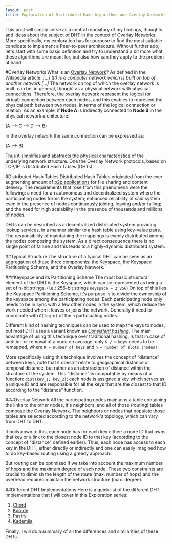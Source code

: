 ```yaml
---
layout: post
title: Exploration of Distributed Hash Algorithms and Overlay Networks
---
```

This post will simply serve as a central repository of my findings, thoughts and ideas about the subject of DHT in the context of Overlay Networks. More specifically, my exploration has for purpose to find the most suitable candidate to implement a Peer-to-peer architecture. Without further ado, let's start with some basic definition and try to understand a bit more what these algorithms are meant for, but also how can they apply to the problem at hand.

#Overlay Networks
What is an [Overlay Network](http://en.wikipedia.org/wiki/Overlay_network)? As defined in the Wikipedia article: *[...] (It) is a computer network which is built on top of another network [...]* The network on top of which the overlay network is built, can be, in general, thought as a physical network with physical connections. Therefore, the overlay network represent the logical (or virtual) connection between each nodes, and this enables to represent the physical path between two nodes, in terms of the logical connection or relation. As an example, if **Node A** is indirectly connected to **Node B** in the physical network architecture:

(A --> C --> D --> B)

In the overlay network the same connection can be expressed as:

(A --> B)

Thus it simplifies and abstracts the physical characteristics of the underlying network structure. One the Overlay Network protocols, based on TCP/IP is Distributed Hash Tables (DHTs).

#Distributed Hash Tables
Distributed Hash Tables originated from the ever augmenting amount of [p2p applications](http://en.wikipedia.org/wiki/Peer-to-peer#Applications) for file sharing and content delivery. The requirements that rose from this phenomena were the following: a need for an autonomous and decentralized system where the participating nodes forms the system; enhanced reliability of said system even in the presence of nodes continuously joining, leaving and/or failing; and the need for high scalability in the presence of thousands and millions of nodes.

DHTs can be described as a decentralized distributed system providing lookup services, in a manner similar to a hash table using key-value pairs. The responsibility of maintaining the mappings is evenly distributed among the nodes composing the system. As a direct consequence there is no single point of failure and this leads to a highly-dynamic distributed system.

##Typical Structure
The structure of a typical DHT can be seen as an aggregation of these three components: the Keyspace, the Keyspace Partitioning Scheme, and the Overlay Network.

###Keyspace and its Partitioning Scheme
The most basic structural element of the DHT is the Keyspace, which can be represented as being a set of n-bit strings. (i.e.: 256-bit strings `Keyspace = 2^256`) On top of this lies the Keyspace Partitioning Scheme, it's purpose is to divide the ownership of the keyspace among the participating nodes. Each participating node only needs to be in sync with a few other nodes in the system, which reduce the work needed when it leaves or joins the network. Generally it need to coordinate with `O(log n)` of the `n` participating nodes.

Different kind of hashing techniques can be used to map the keys to nodes, but most DHT uses a variant known as *[Consistent hashing](http://en.wikipedia.org/wiki/Consistent_hashing)*. The main advantage of using this technique over traditional hashing, is that in case of addition or removal of a node on average, only `K / n` keys needs to be remapped, where `K = number of keys` and `n = number of slots (nodes)`.

More specifically using this technique involves the concept of "distance" between keys, note that it doesn't relate to geographical distance or temporal distance, but rather as an abstraction of distance within the structure of the system. This "distance" is computable by means of a function: `dist(key_1, key_2)`; each node is assigned a key which serves as a unique ID and are responsible for all the keys that are the closest to that ID according to the "distance" function.

###Overlay Network
All the participating nodes maintains a table containing the links to the other nodes, it's neighbors, and all of those (routing) tables compose the Overlay Network. The neighbors or nodes that populate those tables are selected according to the network's topology, which can vary from DHT to DHT.

It boils down to this, each node has for each key either: a node ID that owns that key or a link to the closest node ID to that key (according to the concept of "distance" defined earlier). Thus, each node has access to each key in the DHT, either directly or indirectly and one can easily imagined how to do key-based routing using a greedy approach.

But routing can be optimized if we take into account the maximum number of hops and the maximum degree of each node. These two constraints are crucial to diminish the length of the route (max. number of hops) and the overhead required maintain the network structure (max. degree). 

##Different DHT Implementations
Here is a quick list of the different DHT Implementations that I will cover in this Exploration series:

1. <a href="http://en.wikipedia.org/wiki/Chord_(DHT)">Chord</a>
2. [Koorde](http://en.wikipedia.org/wiki/Koorde)
3. <a href="http://en.wikipedia.org/wiki/Pastry_(DHT)">Pastry</a>
4. [Kademlia](http://en.wikipedia.org/wiki/Kademlia)

Finally, I will do a summary of all the differences and similarities of these DHTs.